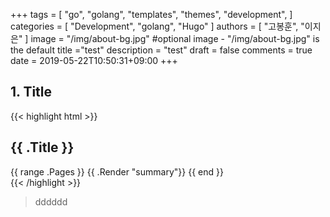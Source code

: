+++
tags = [
    "go",
    "golang",
    "templates",
    "themes",
    "development",
]
categories = [
    "Development",
    "golang",
    "Hugo"
]
authors = [
    "고봉훈",
    "이지은"
]
image = "/img/about-bg.jpg" #optional image - "/img/about-bg.jpg" is the default
title ="test"
description = "test"
draft = false
comments = true
date = 2019-05-22T10:50:31+09:00
+++
<h2>1. Title</h2>
{{< highlight html >}}
<section id="main">
  <div>
    <h1 id="title">{{ .Title }}</h1>
    {{ range .Pages }}
      {{ .Render "summary"}}
    {{ end }}
  </div>
</section>
{{< /highlight >}}
<blockquote>dddddd</blockquote>